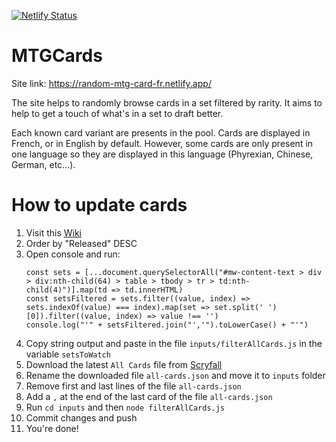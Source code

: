 [![Netlify Status](https://api.netlify.com/api/v1/badges/be1a63dc-da68-4ef4-86ed-f55ca96ffce6/deploy-status)](https://app.netlify.com/sites/random-mtg-card-fr/deploys)

# MTGCards

Site link: https://random-mtg-card-fr.netlify.app/

The site helps to randomly browse cards in a set filtered by rarity.
It aims to help to get a touch of what's in a set to draft better.

Each known card variant are presents in the pool. Cards are displayed in French, or in English by default. However, some cards are only present in one language so they are displayed in this language (Phyrexian, Chinese, German, etc...).

# How to update cards

1. Visit this [Wiki](https://mtg.fandom.com/wiki/Set#List_of_Magic_expansions_and_sets)
2. Order by "Released" DESC
3. Open console and run: 
    ```
    const sets = [...document.querySelectorAll("#mw-content-text > div > div:nth-child(64) > table > tbody > tr > td:nth-child(4)")].map(td => td.innerHTML)
    const setsFiltered = sets.filter((value, index) => sets.indexOf(value) === index).map(set => set.split(' ')[0]).filter((value, index) => value !== '')
    console.log("'" + setsFiltered.join("','").toLowerCase() + "'")
    ```
4. Copy string output and paste in the file `inputs/filterAllCards.js` in the variable `setsToWatch`
5. Download the latest `All Cards` file from [Scryfall](https://scryfall.com/docs/api/bulk-data)
6. Rename the downloaded file `all-cards.json` and move it to `inputs` folder
7. Remove first and last lines of the file `all-cards.json`
8. Add a `,` at the end of the last card of the file `all-cards.json`
9. Run `cd inputs` and then `node filterAllCards.js`
10. Commit changes and push
11. You're done!
